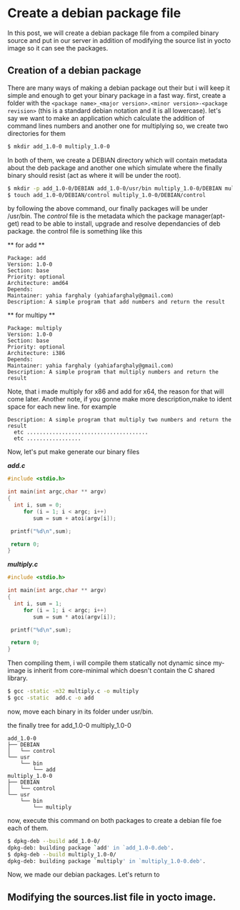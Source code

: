 # Create a debian package file
In this post, we will create a debian package file from a compiled binary source and put in our server in addition of modifying the source list in yocto image so it can see the packages.

## Creation of a debian package 
There are many ways of making a debian package out their but i will keep it simple and enough to get your binary package in a fast way. 
first, create a folder with the ``` <package name>_<major version>.<minor version>-<package revision> ``` (this is a standard debian notation and it is all lowercase). let's say we want to make an application which calculate the addition of command lines numbers and another one for multiplying so, we create two directories for them

```sh
$ mkdir add_1.0-0 multiply_1.0-0
```
In both of them, we create a DEBIAN directory which will contain metadata about the deb package and another one which simulate where the finally binary should resist (act as where it will be under the root).
```sh
$ mkdir -p add_1.0-0/DEBIAN add_1.0-0/usr/bin multiply_1.0-0/DEBIAN multiply_1.0-0/usr/bin
$ touch add_1.0-0/DEBIAN/control multiply_1.0-0/DEBIAN/control
```
by following the above command, our finally packages will be under /usr/bin. The *control* file is the metadata which the package manager(apt-get) read to be able to install, upgrade and resolve dependancies of deb package.
the control file is something like this

** for add **
```
Package: add
Version: 1.0-0
Section: base
Priority: optional
Architecture: amd64
Depends:
Maintainer: yahia farghaly (yahiafarghaly@gmail.com)
Description: A simple program that add numbers and return the result
```
** for multipy **
```
Package: multiply
Version: 1.0-0
Section: base
Priority: optional
Architecture: i386
Depends:
Maintainer: yahia farghaly (yahiafarghaly@gmail.com)
Description: A simple program that multiply numbers and return the result
```

Note, that i made multiply for x86 and add for x64, the reason for that will come later. Another note, if you gonne make more description,make to ident space for each new line. for example
```
Description: A simple program that multiply two numbers and return the result
  etc ......................................
  etc .................
```
Now, let's put make generate our binary files

***add.c***
```c
#include <stdio.h>

int main(int argc,char ** argv)
{
  int i, sum = 0;
     for (i = 1; i < argc; i++)
        sum = sum + atoi(argv[i]);

 printf("%d\n",sum);

 return 0;
}
```

***multiply.c***
```c
#include <stdio.h>

int main(int argc,char ** argv)
{
  int i, sum = 1;
     for (i = 1; i < argc; i++)
        sum = sum * atoi(argv[i]);

 printf("%d\n",sum);

 return 0;
}
```
Then compiling them, i will compile them statically not dynamic since my-image is inherit from core-minimal which doesn't contain the C shared library.

```sh
$ gcc -static -m32 multiply.c -o multiply
$ gcc -static  add.c -o add
```
now, move each binary in its folder under usr/bin.

the finally tree for add_1.0-0 multiply_1.0-0
```
add_1.0-0
├── DEBIAN
│   └── control
└── usr
    └── bin
        └── add
multiply_1.0-0
├── DEBIAN
│   └── control
└── usr
    └── bin
        └── multiply
```

now, execute this command on both packages to create a debian file foe each of them.
```sh
$ dpkg-deb --build add_1.0-0/
dpkg-deb: building package `add' in `add_1.0-0.deb'.
$ dpkg-deb --build multiply_1.0-0/
dpkg-deb: building package `multiply' in `multiply_1.0-0.deb'.
```
Now, we made our debian packages. Let's return to 
## Modifying the sources.list file in yocto image.
